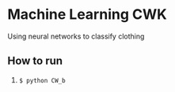 # Machine Learning CWK
 Using neural networks to classify clothing
## How to run

1.  ` $ python CW_b  `
